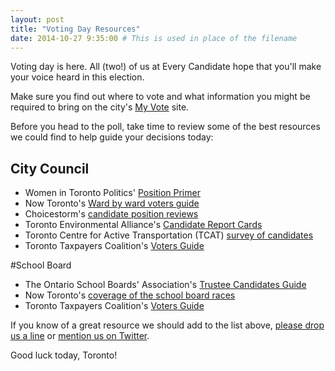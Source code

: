 ```yaml
---
layout: post
title: "Voting Day Resources"
date: 2014-10-27 9:35:00 # This is used in place of the filename
---
```

Voting day is here. All (two!) of us at Every Candidate hope that you'll make your voice heard in this election. 

Make sure you find out where to vote and what information you might be required to bring on the city's [My Vote](http://app.toronto.ca/vote/myVote.do) site. 

Before you head to the poll, take time to review some of the best resources we could find to help guide your decisions today:

## City Council 

* Women in Toronto Politics' [Position Primer](http://positionprimer.ca/)
* Now Toronto's [Ward by ward voters guide](http://www.nowtoronto.com/news/story.cfm?content=138863) 
* Choicestorm's [candidate position reviews](http://www.choicestorm.com/political/toronto-municipal-election-2014-candidate-list)
* Toronto Environmental Alliance's [Candidate Report Cards](http://www.torontoenvironment.org/vote2014/candidatereportcards)
* Toronto Centre for Active Transportation (TCAT) [survey of candidates](http://tcat.ca/election_surveys_2014)
* Toronto Taxpayers Coalition's [Voters Guide](http://www.torontotaxpayer.ca/category/votersguide/)

#School Board

* The Ontario School Boards' Association's [Trustee Candidates Guide](http://candidates.ontarioschooltrustees.org/en/school-boards-and-trustees.html)
* Now Toronto's [coverage of the school board races](http://nowtoronto.com/news/story.cfm?content=200068)
* Toronto Taxpayers Coalition's [Voters Guide](http://www.torontotaxpayer.ca/category/votersguide/)

If you know of a great resource we should add to the list above, <a href="mailto:everycandidate@gmai.com">please drop us a line</a> or <a href="https://twitter.com/EveryCandidate">mention us on Twitter</a>.

Good luck today, Toronto!
